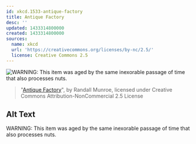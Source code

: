 ```yaml
---
id: xkcd.1533-antique-factory
title: Antique Factory
desc: ''
updated: 1433314800000
created: 1433314800000
sources:
  name: xkcd
  url: 'https://creativecommons.org/licenses/by-nc/2.5/'
  license: Creative Commons 2.5
---
```

![WARNING: This item was aged by the same inexorable passage of time that also processes nuts.](https://imgs.xkcd.com/comics/antique_factory.png)
> "[Antique Factory](https://xkcd.com/1533/)", by Randall Munroe, licensed under Creative Commons Attribution-NonCommercial 2.5 License

## Alt Text
WARNING: This item was aged by the same inexorable passage of time that also processes nuts.
